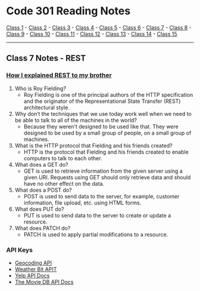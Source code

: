 # Code 301 Reading Notes

[Class 1](https://mel-johnston.github.io/reading-notes/301/class1) -
[Class 2](https://mel-johnston.github.io/reading-notes/301/class2) -
[Class 3](https://mel-johnston.github.io/reading-notes/301/class3) -
[Class 4](https://mel-johnston.github.io/reading-notes/301/class4) -
[Class 5](https://mel-johnston.github.io/reading-notes/301/class5) -
[Class 6](https://mel-johnston.github.io/reading-notes/301/class6) -
[Class 7](https://mel-johnston.github.io/reading-notes/301/class7) -
[Class 8](https://mel-johnston.github.io/reading-notes/301/class8) -
[Class 9](https://mel-johnston.github.io/reading-notes/301/class9) -
[Class 10](https://mel-johnston.github.io/reading-notes/301/class10) -
[Class 11](https://mel-johnston.github.io/reading-notes/301/class11) -
[Class 12](https://mel-johnston.github.io/reading-notes/301/class12) -
[Class 13](https://mel-johnston.github.io/reading-notes/301/class13) -
[Class 14](https://mel-johnston.github.io/reading-notes/301/class14) -
[Class 15](https://mel-johnston.github.io/reading-notes/301/class15)

---

## Class 7 Notes - REST

### [How I explained REST to my brother](https://gist.github.com/brookr/5977550)

1. Who is Roy Fielding?
    - Roy Fielding is one of the principal authors of the HTTP specification and the originator of the Representational State Transfer (REST) architectural style.
2. Why don’t the techniques that we use today work well when we need to be able to talk to all of the machines in the world?
    - Because they weren't designed to be used like that. They were designed to be used by a small group of people, on a small group of machines.
3. What is the HTTP protocol that Fielding and his friends created?
    - HTTP is the protocol that Fielding and his friends created to enable computers to talk to each other.
4. What does a GET do?
    - GET is used to retrieve information from the given server using a given URI. Requests using GET should only retrieve data and should have no other effect on the data.
5. What does a POST do?
    - POST is used to send data to the server, for example, customer information, file upload, etc. using HTML forms.
6. What does PUT do?
    - PUT is used to send data to the server to create or update a resource.
7. What does PATCH do?
    - PATCH is used to apply partial modifications to a resource.

### API Keys

- [Geocoding API](https://locationiq.com/)
- [Weather Bit APIT](https://www.weatherbit.io/)
- [Yelp API Docs](https://www.yelp.com/developers/documentation/v3/business_search)
- [The Movie DB API Docs](https://developers.themoviedb.org/3/getting-started/introduction)

